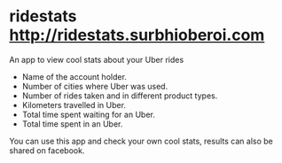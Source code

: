 # ridestats http://ridestats.surbhioberoi.com
An app to view cool stats about your Uber rides

* Name of the account holder.
* Number of cities where Uber was used.
* Number of rides taken and in different product types.
* Kilometers travelled in Uber.
* Total time spent waiting for an Uber.
* Total time spent in an Uber.
  
You can use this app and check your own cool stats, results can also be shared on facebook. 